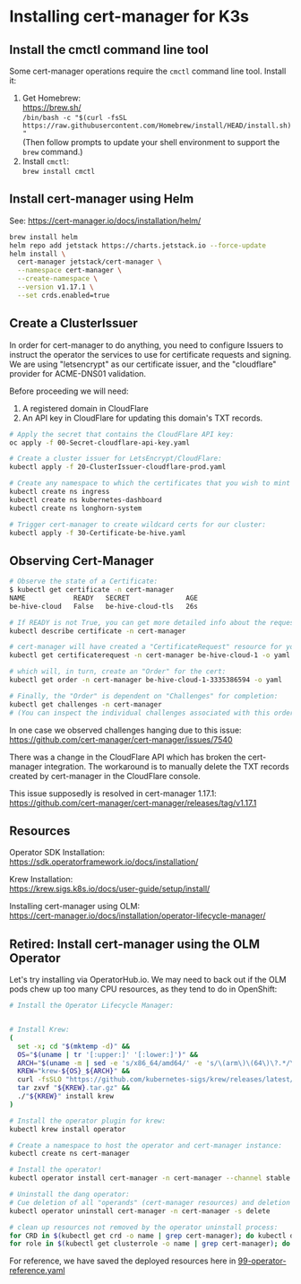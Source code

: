 # Installing cert-manager for K3s

## Install the cmctl command line tool

Some cert-manager operations require the `cmctl` command line tool.  Install it:

1. Get Homebrew:  
   <https://brew.sh/>  
   `/bin/bash -c "$(curl -fsSL https://raw.githubusercontent.com/Homebrew/install/HEAD/install.sh)"`  
   (Then follow prompts to update your shell environment to support the `brew` command.)
2. Install `cmctl`:  
   `brew install cmctl`

## Install cert-manager using Helm

See: <https://cert-manager.io/docs/installation/helm/>

```bash
brew install helm
helm repo add jetstack https://charts.jetstack.io --force-update
helm install \
  cert-manager jetstack/cert-manager \
  --namespace cert-manager \
  --create-namespace \
  --version v1.17.1 \
  --set crds.enabled=true
```

## Create a ClusterIssuer

In order for cert-manager to do anything, you need to configure Issuers to instruct the
operator the services to use for certificate requests and signing.  We are using
"letsencrypt" as our certificate issuer, and the "cloudflare" provider for ACME-DNS01
validation.

Before proceeding we will need:

1. A registered domain in CloudFlare
2. An API key in CloudFlare for updating this domain's TXT records.

```bash
# Apply the secret that contains the CloudFlare API key:
oc apply -f 00-Secret-cloudflare-api-key.yaml

# Create a cluster issuer for LetsEncrypt/CloudFlare:
kubectl apply -f 20-ClusterIssuer-cloudflare-prod.yaml

# Create any namespace to which the certificates that you wish to mint will be reflected:
kubectl create ns ingress
kubectl create ns kubernetes-dashboard
kubectl create ns longhorn-system

# Trigger cert-manager to create wildcard certs for our cluster:
kubectl apply -f 30-Certificate-be-hive.yaml
```

## Observing Cert-Manager

```bash
# Observe the state of a Certificate:
$ kubectl get certificate -n cert-manager
NAME            READY   SECRET              AGE
be-hive-cloud   False   be-hive-cloud-tls   26s

# If READY is not True, you can get more detailed info about the request using "describe":
kubectl describe certificate -n cert-manager

# cert-manager will have created a "CertificateRequest" resource for your cert:
kubectl get certificaterequest -n cert-manager be-hive-cloud-1 -o yaml

# which will, in turn, create an "Order" for the cert:
kubectl get order -n cert-manager be-hive-cloud-1-3335386594 -o yaml

# Finally, the "Order" is dependent on "Challenges" for completion:
kubectl get challenges -n cert-manager
# (You can inspect the individual challenges associated with this order.)
```

In one case we observed challenges hanging due to this issue:
<https://github.com/cert-manager/cert-manager/issues/7540>

There was a change in the CloudFlare API which has broken the cert-manager integration.
The workaround is to manually delete the TXT records created by cert-manager in the
CloudFlare console.

This issue supposedly is resolved in cert-manager 1.17.1:
<https://github.com/cert-manager/cert-manager/releases/tag/v1.17.1>

## Resources

Operator SDK Installation:  
<https://sdk.operatorframework.io/docs/installation/>

Krew Installation:  
<https://krew.sigs.k8s.io/docs/user-guide/setup/install/>

Installing cert-manager using OLM:  
<https://cert-manager.io/docs/installation/operator-lifecycle-manager/>

## Retired: Install cert-manager using the OLM Operator

Let's try installing via OperatorHub.io.  We may need to back out if the OLM pods chew
up too many CPU resources, as they tend to do in OpenShift:

```bash
# Install the Operator Lifecycle Manager:


# Install Krew:
(
  set -x; cd "$(mktemp -d)" &&
  OS="$(uname | tr '[:upper:]' '[:lower:]')" &&
  ARCH="$(uname -m | sed -e 's/x86_64/amd64/' -e 's/\(arm\)\(64\)\?.*/\1\2/' -e 's/aarch64$/arm64/')" &&
  KREW="krew-${OS}_${ARCH}" &&
  curl -fsSLO "https://github.com/kubernetes-sigs/krew/releases/latest/download/${KREW}.tar.gz" &&
  tar zxvf "${KREW}.tar.gz" &&
  ./"${KREW}" install krew
)

# Install the operator plugin for krew:
kubectl krew install operator

# Create a namespace to host the operator and cert-manager instance:
kubectl create ns cert-manager

# Install the operator!
kubectl operator install cert-manager -n cert-manager --channel stable --approval Automatic --create-operator-group

# Uninstall the dang operator:
# Cue deletion of all "operands" (cert-manager resources) and deletion of the operator:
kubectl operator uninstall cert-manager -n cert-manager -s delete

# clean up resources not removed by the operator uninstall process:
for CRD in $(kubectl get crd -o name | grep cert-manager); do kubectl delete $CRD; done
for role in $(kubectl get clusterrole -o name | grep cert-manager); do kubectl delete $role; done
```

For reference, we have saved the deployed resources here in [99-operator-reference.yaml](99-operator-reference.yaml)